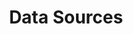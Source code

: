 ---
title: "Data Sources"
weight: 2
menu:
  guides:
    parent: "server"
    identifier: "cloud_data_sources"
    title: "Data Sources"
---